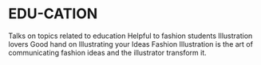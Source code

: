 # EDU-CATION
Talks on topics related to education
Helpful to fashion students 
Illustration lovers 
Good hand on Illustrating your Ideas
Fashion Illustration is the art of communicating fashion ideas and the illustrator transform it.
